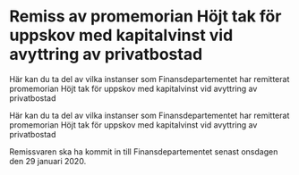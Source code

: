 # Remiss av promemorian Höjt tak för uppskov med kapitalvinst vid avyttring av privatbostad

Här kan du ta del av vilka instanser som Finansdepartementet har remitterat promemorian Höjt tak för uppskov med kapitalvinst vid avyttring av privatbostad

Här kan du ta del av vilka instanser som Finansdepartementet har remitterat promemorian Höjt tak för uppskov med kapitalvinst vid avyttring av privatbostad

Remissvaren ska ha kommit in till Finansdepartementet senast onsdagen den 29 januari 2020.
